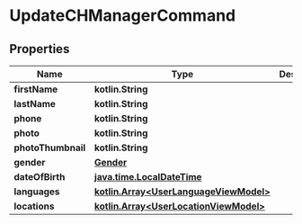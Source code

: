 
# UpdateCHManagerCommand

## Properties
Name | Type | Description | Notes
------------ | ------------- | ------------- | -------------
**firstName** | **kotlin.String** |  |  [optional]
**lastName** | **kotlin.String** |  |  [optional]
**phone** | **kotlin.String** |  |  [optional]
**photo** | **kotlin.String** |  |  [optional]
**photoThumbnail** | **kotlin.String** |  |  [optional]
**gender** | [**Gender**](Gender.md) |  |  [optional]
**dateOfBirth** | [**java.time.LocalDateTime**](java.time.OffsetDateTime.md) |  |  [optional]
**languages** | [**kotlin.Array&lt;UserLanguageViewModel&gt;**](UserLanguageViewModel.md) |  |  [optional]
**locations** | [**kotlin.Array&lt;UserLocationViewModel&gt;**](UserLocationViewModel.md) |  |  [optional]



